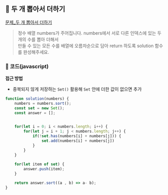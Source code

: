 ## 📝 두 개 뽑아서 더하기

[문제_두 개 뽑아서 더하기](https://programmers.co.kr/learn/courses/30/lessons/68644)

> 정수 배열 numbers가 주어집니다. numbers에서 서로 다른 인덱스에 있는 두 개의 수를 뽑아 더해서    
> 만들 수 있는 모든 수를 배열에 오름차순으로 담아 return 하도록 solution 함수를 완성해주세요.


### 📍 코드(javascript)
**접근 방법**
- 중복되지 않게 저장하는 `Set()` 활용해 `Set` 안에 더한 값이 없으면 추가

```javascript
function solution(numbers) {
    numbers = numbers.sort();
    const set = new Set();
    const answer = [];

    
    for(let i = 0; i < numbers.length; i++) {
        for(let j = i + 1; j < numbers.length; j++) {
            if(!set.has(numbers[i] + numbers[j])) {
                set.add(numbers[i] + numbers[j])
            }
        }
    }
   
    for(let item of set) {
        answer.push(item);
    }

    return answer.sort((a , b) => a- b);
}
```
